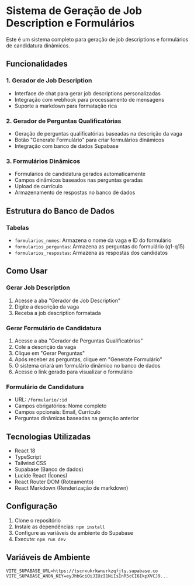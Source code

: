 # Sistema de Geração de Job Description e Formulários

Este é um sistema completo para geração de job descriptions e formulários de candidatura dinâmicos.

## Funcionalidades

### 1. Gerador de Job Description
- Interface de chat para gerar job descriptions personalizadas
- Integração com webhook para processamento de mensagens
- Suporte a markdown para formatação rica

### 2. Gerador de Perguntas Qualificatórias
- Geração de perguntas qualificatórias baseadas na descrição da vaga
- Botão "Generate Formulário" para criar formulários dinâmicos
- Integração com banco de dados Supabase

### 3. Formulários Dinâmicos
- Formulários de candidatura gerados automaticamente
- Campos dinâmicos baseados nas perguntas geradas
- Upload de currículo
- Armazenamento de respostas no banco de dados

## Estrutura do Banco de Dados

### Tabelas
- `formularios_nomes`: Armazena o nome da vaga e ID do formulário
- `formularios_perguntas`: Armazena as perguntas do formulário (q1-q15)
- `formularios_respostas`: Armazena as respostas dos candidatos

## Como Usar

### Gerar Job Description
1. Acesse a aba "Gerador de Job Description"
2. Digite a descrição da vaga
3. Receba a job description formatada

### Gerar Formulário de Candidatura
1. Acesse a aba "Gerador de Perguntas Qualificatórias"
2. Cole a descrição da vaga
3. Clique em "Gerar Perguntas"
4. Após receber as perguntas, clique em "Generate Formulário"
5. O sistema criará um formulário dinâmico no banco de dados
6. Acesse o link gerado para visualizar o formulário

### Formulário de Candidatura
- URL: `/formulario/:id`
- Campos obrigatórios: Nome completo
- Campos opcionais: Email, Currículo
- Perguntas dinâmicas baseadas na geração anterior

## Tecnologias Utilizadas

- React 18
- TypeScript
- Tailwind CSS
- Supabase (Banco de dados)
- Lucide React (Ícones)
- React Router DOM (Roteamento)
- React Markdown (Renderização de markdown)

## Configuração

1. Clone o repositório
2. Instale as dependências: `npm install`
3. Configure as variáveis de ambiente do Supabase
4. Execute: `npm run dev`

## Variáveis de Ambiente

```env
VITE_SUPABASE_URL=https://tscrxukrkwnurkzqfjty.supabase.co
VITE_SUPABASE_ANON_KEY=eyJhbGciOiJIUzI1NiIsInR5cCI6IkpXVCJ9...
``` 